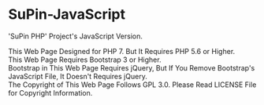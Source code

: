# SuPin-JavaScript
'SuPin PHP' Project's JavaScript Version.

This Web Page Designed for PHP 7. But It Requires PHP 5.6 or Higher.
<br />
This Web Page Requires Bootstrap 3 or Higher. 
<br />
Bootstrap in This Web Page Requires jQuery, But If You Remove Bootstrap's JavaScript File, It Doesn't Requires jQuery. 
<br />
The Copyright of This Web Page Follows GPL 3.0. Please Read LICENSE File for Copyright Information.
